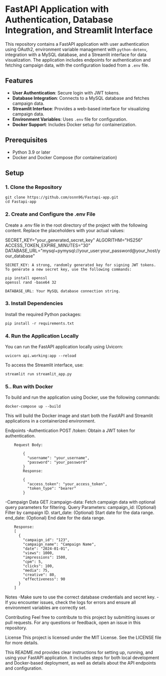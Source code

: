 # FastAPI Application with Authentication, Database Integration, and Streamlit Interface

This repository contains a FastAPI application with user authentication using OAuth2, environment variable management with `python-dotenv`, integration with a MySQL database, and a Streamlit interface for data visualization. The application includes endpoints for authentication and fetching campaign data, with the configuration loaded from a `.env` file.

## Features

- **User Authentication**: Secure login with JWT tokens.
- **Database Integration**: Connects to a MySQL database and fetches campaign data.
- **Streamlit Interface**: Provides a web-based interface for visualizing campaign data.
- **Environment Variables**: Uses `.env` file for configuration.
- **Docker Support**: Includes Docker setup for containerization.

## Prerequisites

- Python 3.9 or later
- Docker and Docker Compose (for containerization)

## Setup

### 1. Clone the Repository

    git clone https://github.com/osnn96/Fastapi-app.git
    cd Fastapi-app

### 2. Create and Configure the .env File
Create a .env file in the root directory of the project with the following content. Replace the placeholders with your actual values:

SECRET_KEY="your_generated_secret_key"
ALGORITHM="HS256"
ACCESS_TOKEN_EXPIRE_MINUTES="30"
DATABASE_URL="mysql+pymysql://your_user:your_password@your_host/your_database"

    SECRET_KEY: A strong, randomly generated key for signing JWT tokens. To generate a new secret key, use the following commands:
    
    pip install openssl
    openssl rand -base64 32

    DATABASE_URL: Your MySQL database connection string.

### 3. Install Dependencies
Install the required Python packages:

    pip install -r requirements.txt

### 4. Run the Application Locally
You can run the FastAPI application locally using Uvicorn:

    uvicorn api.working:app --reload

To access the Streamlit interface, use:

    streamlit run streamlit_app.py

### 5.. Run with Docker
To build and run the application using Docker, use the following commands:

    docker-compose up --build

This will build the Docker image and start both the FastAPI and Streamlit applications in a containerized environment.

Endpoints
-Authentication
    POST /token: Obtain a JWT token for authentication.

        Request Body:

            {
              "username": "your_username",
              "password": "your_password"
            }
            Response:
            
            {
              "access_token": "your_access_token",
              "token_type": "bearer"
            }

-Campaign Data
    GET /campaign-data: Fetch campaign data with optional query parameters for filtering.
        Query Parameters:
        campaign_id: (Optional) Filter by campaign ID.
        start_date: (Optional) Start date for the data range.
        end_date: (Optional) End date for the data range.

        Response:
        [
          {
            "campaign_id": "123",
            "campaign_name": "Campaign Name",
            "date": "2024-01-01",
            "views": 1000,
            "impressions": 1500,
            "cpm": 5,
            "clicks": 100,
            "media": 75,
            "creative": 80,
            "effectiveness": 90
          }
        ]

Notes
-Make sure to use the correct database credentials and secret key.
-If you encounter issues, check the logs for errors and ensure all environment variables are correctly set.

Contributing
Feel free to contribute to this project by submitting issues or pull requests. For any questions or feedback, open an issue in this repository.

License
This project is licensed under the MIT License. See the LICENSE file for more details.

This README.md provides clear instructions for setting up, running, and using your FastAPI application. It includes steps for both local development and Docker-based deployment, as well as details about the API endpoints and configuration.


